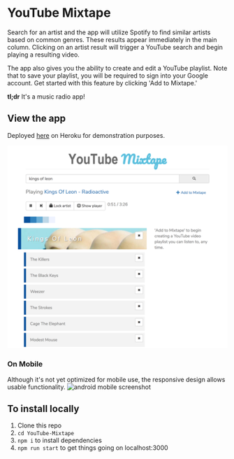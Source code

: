 # YouTube Mixtape

Search for an artist and the app will utilize Spotify to find similar artists based on common genres. These results appear immediately in the main column. Clicking on an artist result will trigger a YouTube search and begin playing a resulting video.

The app also gives you the ability to create and edit a YouTube playlist. Note that to save your playlist, you will be required to sign into your Google account. Get started with this feature by clicking 'Add to Mixtape.'

**tl;dr** It's a music radio app!

## View the app
Deployed [here](https://gentle-mountain-68973.herokuapp.com/) on Heroku for demonstration purposes.

![homepage screenshot](./screenshots/homePage6_2_17.png)

### On Mobile
Although it's not yet optimized for mobile use, the responsive design allows usable functionality.
![android mobile screenshot](./screenshots/android6_2_17.png)

## To install locally
1. Clone this repo    
2. ````cd YouTube-Mixtape````             
3. ````npm i```` to install dependencies    
4. ````npm run start```` to get things going on localhost:3000